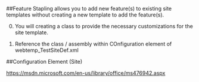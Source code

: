 ##Feature Stapling allows you to add new feature(s) to existing site templates without creating a new template to add the feature(s).

0. You will creating a class to provide the necessary customizations for the site template.

1. Reference the class / assembly within COnfiguration element of webtemp_TestSiteDef.xml

##Configuration Element (Site)

https://msdn.microsoft.com/en-us/library/office/ms476942.aspx